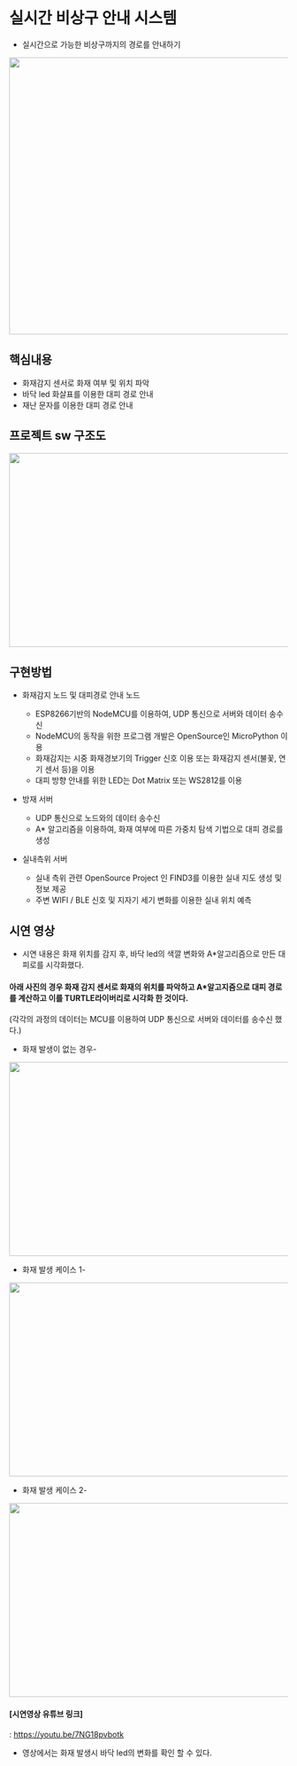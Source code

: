 # 실시간 비상구 안내 시스템

- 실시간으로 가능한 비상구까지의 경로를 안내하기
<img src="https://user-images.githubusercontent.com/90401282/145148578-18326d5e-ce4a-423f-9b9f-602e972bc68b.jpg" width="900" height="500">



## 핵심내용

- 화재감지 센서로 화재 여부 및 위치 파악
- 바닥 led 화살표를 이용한 대피 경로 안내
- 재난 문자를 이용한 대피 경로 안내



## 프로젝트 sw 구조도

<img src="https://user-images.githubusercontent.com/90401282/145147840-3a91098a-17ca-440e-8eda-2438e4a236ee.png" width="900" height="350">



## 구현방법

* 화재감지 노드 및 대피경로 안내 노드 
  - ESP8266기반의 NodeMCU를 이용하여, UDP 통신으로 서버와 데이터 송수신
  - NodeMCU의 동작을 위한 프로그램 개발은 OpenSource인 MicroPython 이용
  - 화재감지는 시중 화재경보기의 Trigger 신호 이용 또는 화재감지 센서(불꽃, 연기 센서 등)을 이용
  - 대피 방향 안내를 위한 LED는 Dot Matrix 또는 WS2812를 이용

* 방재 서버
  - UDP 통신으로 노드와의 데이터 송수신
  - A* 알고리즘을 이용하여, 화재 여부에 따른 가중치 탐색 기법으로 대피 경로를 생성

* 실내측위 서버
  - 실내 측위 관련 OpenSource Project 인 FIND3를 이용한 실내 지도 생성 및 정보 제공
  - 주변 WIFI / BLE 신호 및 지자기 세기 변화를 이용한 실내 위치 예측


## 시연 영상
- 시연 내용은 화재 위치를 감지 후, 바닥 led의 색깔 변화와 A*알고리즘으로 만든 대피로를 시각화했다.

#### 아래 사진의 경우 화재 감지 센서로 화재의 위치를 파악하고 A*알고지즘으로 대피 경로를 계산하고 이를 TURTLE라이버리로 시각화 한 것이다.
(각각의 과정의 데이터는 MCU를 이용하여 UDP 통신으로 서버와 데이터를 송수신 했다.)

- 화재 발생이 없는 경우- 
<img src="https://user-images.githubusercontent.com/90401282/145150501-f25df5ba-b748-4d69-8c7a-74f9fbed200f.jpg" width="900" height="350">

- 화재 발생 케이스 1- 
<img src="https://user-images.githubusercontent.com/90401282/145149809-762afc8d-4b66-4bae-b199-0136a2c35dc8.jpg" width="900" height="350">

- 화재 발생 케이스 2- 
<img src="https://user-images.githubusercontent.com/90401282/145149812-673fa1be-4235-4964-b281-959246626526.jpg" width="900" height="350">


#### [시연영상 유튜브 링크]
: https://youtu.be/7NG18pvbotk
- 영상에서는 화재 발생시 바닥 led의 변화를 확인 할 수 있다.

